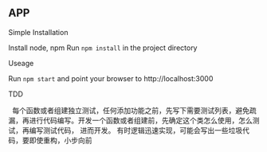 
## APP ##

Simple Installation

  Install node, npm
  Run `npm install` in the project directory
  
Useage

  Run `npm start` and point your browser to http://localhost:3000

TDD
  
   每个函数或者组建独立测试，任何添加功能之前，先写下需要测试列表，避免疏漏，再进行代码编写。开发一个函数或者组建前，先确定这个类怎么使用，怎么测试，再编写测试代码， 进而开发。 有时逻辑迅速实现，可能会写出一些垃圾代码，要即使重构，小步向前
